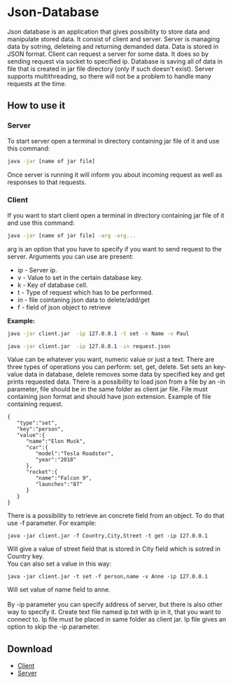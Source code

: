# Json-Database
Json database is an application that gives possibility to store data and manipulate stored data. It consist of client and server. Server is managing data by sotring, deleteing and returning demanded data. Data is stored in JSON format. Client can request a server for some data. It does so by sending request via socket to specified ip. Database is saving all of data in file that is created in jar file directory (only if such doesn't exist). Server supports multithreading, so there will not be a problem to handle many requests at the time.

## How to use it
### Server
To start server open a terminal in directory containing jar file of it and use this command:
```bash
java -jar [name of jar file]
```

Once server is running it will inform you about incoming request as well as responses to that requests.

### Client
If you want to start client open a terminal in directory containing jar file of it and use this command:
```bash
java -jar [name of jar file] -arg -arg...
```

arg is an option that you have to specify if you want to send request to the server. Arguments you can use are present: <br>
- ip - Server ip.
- v - Value to set in the certain database key.
- k - Key of database cell.
- t - Type of request which has to be performed.
- in - file cointaning json data to delete/add/get
- f - field of json object to retrieve

<b>Example: </b><br>
```bash
java -jar client.jar  -ip 127.0.0.1 -t set -k Name -v Paul
```
```bash
java -jar client.jar  -ip 127.0.0.1 -in request.json
```
Value can be whatever you want, numeric value or just a text. There are three types of operations you can perform: set, get, delete. Set sets an key-value data in database, delete removes some data by specified key and get prints requested data. There is a possibility to load json from a file by an -in parameter, file should be in the same folder as client jar file. File must containing json format and should have json extension. Example of file containing request.
```code
{
   "type":"set",
   "key":"person",
   "value":{
      "name":"Elon Musk",
      "car":{
         "model":"Tesla Roadster",
         "year":"2018"
      },
      "rocket":{
         "name":"Falcon 9",
         "launches":"87"
      }
   }
}
```
There is a possibility to retrieve an concrete field from an object. To do that use -f parameter. For example:
```code
java -jar client.jar -f Country,City,Street -t get -ip 127.0.0.1
```
Will give a value of street field that is stored in City field which is sotred in Country key. <br>
You can also set a value in this way:
```code
java -jar client.jar -t set -f person,name -v Anne -ip 127.0.0.1
```
Will set value of name field to anne.<br><br>
By -ip parameter you can specify address of server, but there is also other way to specify it. Create text file named ip.txt with ip in it, that you want to connect to. Ip file must be placed in same folder as client jar. Ip file gives an option to skip the -ip parameter.

## Download
- [Client](https://github.com/pawelwuuu/Json-Database/releases/download/first-release/JSON-Database.Client.jar)
- [Server](https://github.com/pawelwuuu/Json-Database/releases/download/first-release/JSON-Database.Server.jar)
